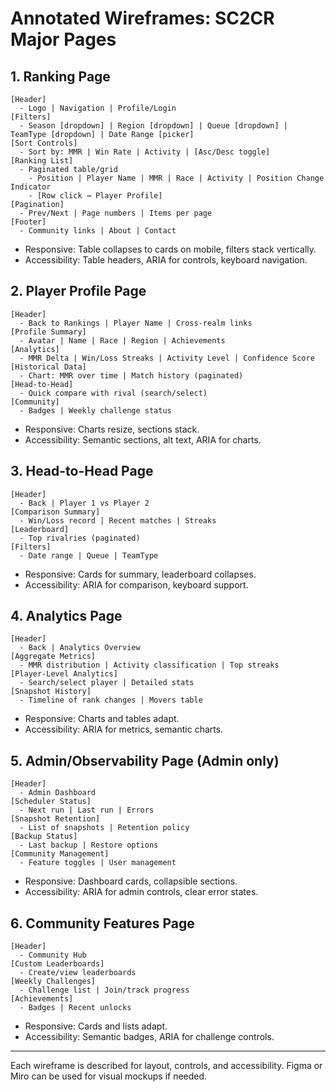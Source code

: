 # Annotated Wireframes: SC2CR Major Pages

## 1. Ranking Page
```
[Header]
  - Logo | Navigation | Profile/Login
[Filters]
  - Season [dropdown] | Region [dropdown] | Queue [dropdown] | TeamType [dropdown] | Date Range [picker]
[Sort Controls]
  - Sort by: MMR | Win Rate | Activity | [Asc/Desc toggle]
[Ranking List]
  - Paginated table/grid
    - Position | Player Name | MMR | Race | Activity | Position Change Indicator
    - [Row click → Player Profile]
[Pagination]
  - Prev/Next | Page numbers | Items per page
[Footer]
  - Community links | About | Contact
```
- Responsive: Table collapses to cards on mobile, filters stack vertically.
- Accessibility: Table headers, ARIA for controls, keyboard navigation.

## 2. Player Profile Page
```
[Header]
  - Back to Rankings | Player Name | Cross-realm links
[Profile Summary]
  - Avatar | Name | Race | Region | Achievements
[Analytics]
  - MMR Delta | Win/Loss Streaks | Activity Level | Confidence Score
[Historical Data]
  - Chart: MMR over time | Match history (paginated)
[Head-to-Head]
  - Quick compare with rival (search/select)
[Community]
  - Badges | Weekly challenge status
```
- Responsive: Charts resize, sections stack.
- Accessibility: Semantic sections, alt text, ARIA for charts.

## 3. Head-to-Head Page
```
[Header]
  - Back | Player 1 vs Player 2
[Comparison Summary]
  - Win/Loss record | Recent matches | Streaks
[Leaderboard]
  - Top rivalries (paginated)
[Filters]
  - Date range | Queue | TeamType
```
- Responsive: Cards for summary, leaderboard collapses.
- Accessibility: ARIA for comparison, keyboard support.

## 4. Analytics Page
```
[Header]
  - Back | Analytics Overview
[Aggregate Metrics]
  - MMR distribution | Activity classification | Top streaks
[Player-Level Analytics]
  - Search/select player | Detailed stats
[Snapshot History]
  - Timeline of rank changes | Movers table
```
- Responsive: Charts and tables adapt.
- Accessibility: ARIA for metrics, semantic charts.

## 5. Admin/Observability Page (Admin only)
```
[Header]
  - Admin Dashboard
[Scheduler Status]
  - Next run | Last run | Errors
[Snapshot Retention]
  - List of snapshots | Retention policy
[Backup Status]
  - Last backup | Restore options
[Community Management]
  - Feature toggles | User management
```
- Responsive: Dashboard cards, collapsible sections.
- Accessibility: ARIA for admin controls, clear error states.

## 6. Community Features Page
```
[Header]
  - Community Hub
[Custom Leaderboards]
  - Create/view leaderboards
[Weekly Challenges]
  - Challenge list | Join/track progress
[Achievements]
  - Badges | Recent unlocks
```
- Responsive: Cards and lists adapt.
- Accessibility: Semantic badges, ARIA for challenge controls.

---

Each wireframe is described for layout, controls, and accessibility. Figma or Miro can be used for visual mockups if needed.
